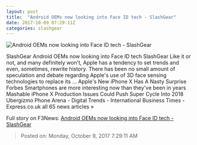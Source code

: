 ```yaml
---
layout: post
title:  "Android OEMs now looking into Face ID tech - SlashGear"
date: 2017-10-09 07:29:11Z
categories: slashgear
---
```


![Android OEMs now looking into Face ID tech - SlashGear](https://c.slashgear.com/wp-content/uploads/2017/10/face-id.jpg)

SlashGear Android OEMs now looking into Face ID tech SlashGear Like it or not, and many definitely won't, Apple has a tendency to set trends and even, sometimes, rewrite history. There has been no small amount of speculation and debate regarding Apple's use of 3D face sensing technologies to replace its ... Apple's New iPhone X Has A Nasty Surprise Forbes Smartphones are more interesting now than they've been in years Mashable iPhone X Production Issues Could Push Super Cycle Into 2018 Ubergizmo Phone Arena - Digital Trends - International Business Times - Express.co.uk all 65 news articles »


Full story on F3News: [Android OEMs now looking into Face ID tech - SlashGear](http://www.f3nws.com/n/zGNpxF)

> Posted on: Monday, October 9, 2017 7:29:11 AM
